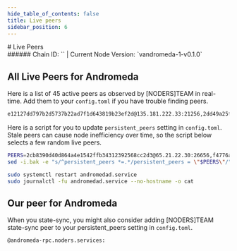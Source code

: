```yaml
---
hide_table_of_contents: false
title: Live peers
sidebar_position: 6
---
```


<div class="h1-with-icon icon-andromeda">
# Live Peers
</div>
###### Chain ID: `` | Current Node Version: `vandromeda-1-v0.1.0`

## All Live Peers for Andromeda
Here is a list of 45 active peers as observed by [NODERS]TEAM in real-time. Add them to your `config.toml` if you have trouble finding peers.

```bash
e12127dd797b2d5737b22ad7f1d643819b23ef2d@135.181.222.33:21256,2dd49a25f3550c1f194b5b9bda10f041e797b6f6@152.53.2.133:21256,d9bfa29e0cf9c4ce0cc9c26d98e5d97228f93b0b@65.108.233.103:14756,7a9fcc577ab367969aae5e23720faccca34d1ad9@95.214.55.138:27656,e4c2267b90c7cfbb45090ab7647dc01df97f58f9@65.109.92.241:4376,5591915ab05925a46685e0fc0cf5cc1e8af4ed00@65.108.73.25:36656,4948d085a0dc94b48e244096c3be449e03d3ec13@213.246.45.16:6656,262f71fd6962cb793a17133870c194d16cf8198d@65.21.10.105:26656,ca39e87b6c9d1946f466cd41b5e9565248378ad1@185.119.116.245:26656,2b3c34c6d3c20c02d07f856d17707bf576319fa2@147.135.31.22:21256,fd8f04a2d264411d28c690ae8c9009dc472c0139@65.109.104.72:21256,e25b12606d4fbb620f9d2323d7eb1d723095fdaf@65.108.238.29:21256,1f0433e4aafbe98e8a6e6cb6a663464706e495ec@178.162.165.151:26656,d4f01074d73023dcadc4c650bedd0452b58e989a@5.79.98.1:26656,a23fe8ccaf4fa2368a99ba7164629cbf4e2fd9a4@5.9.106.230:26656,7d012c8d2cb87ec26b301136a77dc6ad2222f591@178.162.165.154:26656,f4776a939d99d607ed835aa70c31406909b5bd56@109.228.61.221:26656,29c630185a46d71745e4de10d182bbdc28170761@95.217.106.215:12156,dca62b1537a2a52a365328b5503b0ab9239f8bd3@95.216.74.45:14756,89b80c88a4d78035778035544c72fdc0ba5fb65d@65.109.24.82:39656,17dda7b03ce866dbe36c048282fb742dd895a489@185.8.107.163:16656,0a607ca589490863410285eed0ca66354912016e@206.125.33.62:26672,8d4381bc53d341231c43bc13b2853adef5e27998@51.210.223.185:26656,6d2b1746d5b99cef51aa2650769960af53793071@3.22.79.214:26656,ebc272824924ea1a27ea3183dd0b9ba713494f83@95.214.54.118:27126,2304dc55ead2651aec20c7b99adeda8e2c39e06b@148.251.53.110:26656,af019c6415f8fb9ee7ba432ad0e4de66f0cd1e19@51.91.215.27:26656,4d85bdbea846d964014cb2df40c219319474a2c2@79.13.82.192:26656,d3ed63793226159799fc553a5a0a43800c6ba4c0@5.79.79.80:26656,354cc6d0b15f5efee3605e6ac244b071250e9c75@37.27.54.133:26656,3219b5948e6aa5101c3130274b13ee0c06a96562@57.128.92.207:27402,28876b3094518bef97a1250ef641c26b7d4a658d@138.201.21.197:39656,9d6955d6661e00f609986706aa9458d310575efc@65.109.108.47:21256,b86019dce2673983ae4816d8d90c12fcf6693c7e@51.195.104.64:14656,bd0fdf2422c8169d81bab59dc6e23ba08d6558cf@65.109.91.185:26656,2cb8390d40d864a4e1542ffb34312392568cc2d3@65.21.22.30:26656,f9eb390e4bf5f96ae0f841fcd772a5e493ddb6fb@162.19.94.39:26656,9c413b373cbb6532b63ed815be3778b4b454b910@51.210.223.80:21256,d19d0f631a22129786dd42cdb7f4dcc7e403fd95@5.189.151.202:26676,6244c9d76cb26a4ff93b997379af4f2ed91a42ce@185.16.39.137:27126,1665c3a7490f1bc0249437a764fcda7f1fe43d4f@62.210.88.126:43103,e1a7bc04a7e91260bd3c1cc471c44457330cde61@213.246.39.89:14656,07e3af8b546c400c1936c74d614e4627f8ee38ef@144.76.74.73:28656,9e480e0ee7a70859bd6a6a878527d41de64ae7b8@65.21.197.25:27656,c3712fcc0ff12148f3bdfd911dfc4e8ee1882cc1@159.203.118.94:26656
```

Here is a script for you to update `persistent_peers` setting in `config.toml`. Stale peers can cause node inefficiency over time, so the script below selects a few random live peers.

```bash
PEERS=2cb8390d40d864a4e1542ffb34312392568cc2d3@65.21.22.30:26656,f4776a939d99d607ed835aa70c31406909b5bd56@109.228.61.221:26656,e4c2267b90c7cfbb45090ab7647dc01df97f58f9@65.109.92.241:4376,354cc6d0b15f5efee3605e6ac244b071250e9c75@37.27.54.133:26656,9e480e0ee7a70859bd6a6a878527d41de64ae7b8@65.21.197.25:27656
sed -i.bak -e "s/^persistent_peers *=.*/persistent_peers = \"$PEERS\"/" ~/.andromeda/config/config.toml

sudo systemctl restart andromedad.service
sudo journalctl -fu andromedad.service --no-hostname -o cat
```

## Our peer for Andromeda
When you state-sync, you might also consider adding [NODERS]TEAM state-sync peer to your persistent_peers setting in `config.toml`.

```bash
@andromeda-rpc.noders.services:
```